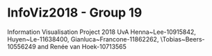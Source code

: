 # InfoViz2018 - Group 19
Information Visualisation Project 2018 UvA
Henna~Lee-10915842, Huyen~Le-11638400, Gianluca~Francone-11862262, \\Tobias~Beers-10556249 and Renée van Hoek-10713565
